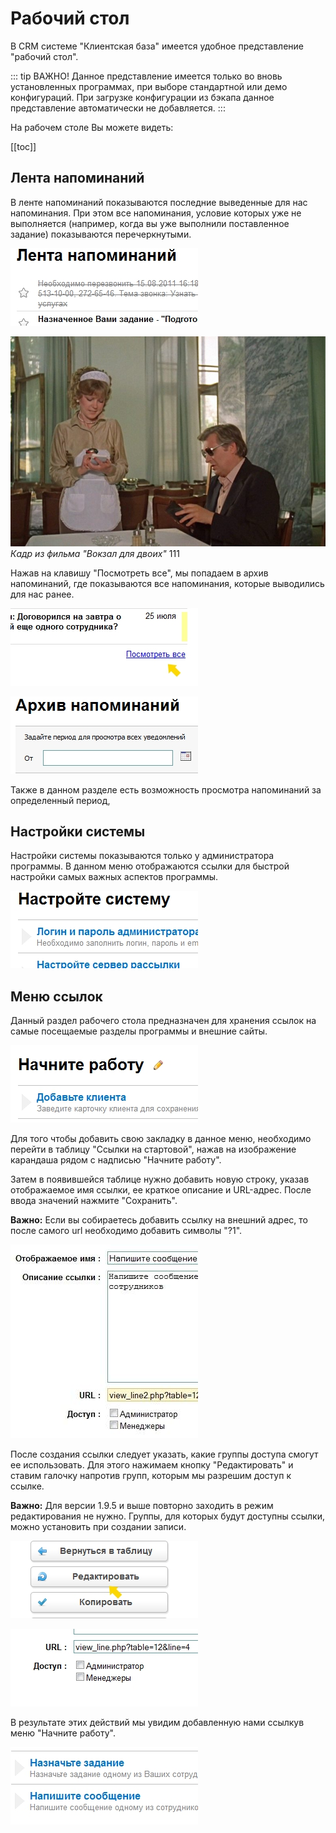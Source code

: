 # Рабочий стол

В CRM системе "Клиентская база" имеется удобное представление "рабочий стол".

::: tip ВАЖНО!
Данное представление имеется только во вновь установленных программах, при выборе стандартной или демо конфигураций. При загрузке конфигурации из бэкапа данное представление автоматически не добавляется.
:::

На рабочем столе Вы можете видеть:

[[toc]]

## Лента напоминаний

В ленте напоминаний показываются последние выведенные для нас напоминания. При этом все напоминания, условие которых уже не выполняется (например, когда вы уже выполнили поставленное задание) показываются перечеркнутыми.

![](./desktop-01.jpg)

![](./7a322b771b.jpg)
*Кадр из фильма "Вокзал для двоих"* 111

Нажав на клавишу "Посмотреть все", мы попадаем в архив напоминаний, где показываются все напоминания, которые выводились для нас ранее.

![](./desktop-02.jpg)

![](./desktop-03.jpg)

Также в данном разделе есть возможность просмотра напоминаний за определенный период,


## Настройки системы

Настройки системы показываются только у администратора программы. В данном меню отображаются ссылки для быстрой настройки самых важных аспектов программы.

![](./desktop-04.jpg)

## Меню ссылок

Данный раздел рабочего стола предназначен для хранения ссылок на самые посещаемые разделы программы и внешние сайты.

![](./desktop-05.jpg)

Для того чтобы добавить свою закладку в данное меню, необходимо перейти в таблицу "Ссылки на стартовой", нажав на изображение карандаша рядом с надписью "Начните работу".

Затем в появившейся таблице нужно добавить новую строку, указав отображаемое имя ссылки, ее краткое описание и URL-адрес. После ввода значений нажмите "Сохранить".

**Важно:** Если вы собираетесь добавить ссылку на внешний адрес, то после самого url необходимо добавить символы "?1".

![](./desktop-06.jpg)

После создания ссылки следует указать, какие группы доступа смогут ее использовать. Для этого нажимаем кнопку "Редактировать" и ставим галочку напротив групп, которым мы разрешим доступ к ссылке.

**Важно:** Для версии 1.9.5 и выше повторно заходить в режим редактирования не нужно. Группы, для которых будут доступны ссылки, можно установить при создании записи.

![](./desktop-07.jpg)

![](./desktop-08.jpg)

В результате этих действий мы увидим добавленную нами ссылкув меню "Начните работу".

![](./desktop-09.jpg)
